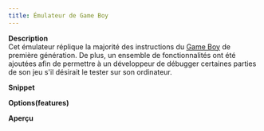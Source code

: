 ```yaml
---
title: Émulateur de Game Boy
---
```


**Description**  
Cet émulateur réplique la majorité des instructions du [Game Boy][1] de première génération. De plus, un ensemble de fonctionnalités ont été ajoutées afin de permettre à un développeur de débugger certaines parties de son jeu s'il désirait le tester sur son ordinateur.

**Snippet**

**Options(features)**

**Aperçu**

 [1]: http://en.wikipedia.org/wiki/Game_Boy
